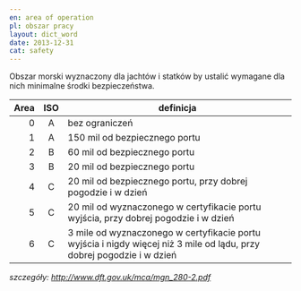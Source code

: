 ```yaml
---
en: area of operation
pl: obszar pracy
layout: dict_word
date: 2013-12-31
cat: safety
---
```


Obszar morski wyznaczony dla jachtów i statków by ustalić wymagane dla nich minimalne środki bezpieczeństwa.

| Area | ISO | definicja |
| ----:|:---:| ---------- |
| 0 | A | bez ograniczeń |
| 1 | A | 150 mil od bezpiecznego portu |
| 2 | B | 60 mil od bezpiecznego portu |
| 3 | B | 20 mil od bezpiecznego portu |
| 4 | C | 20 mil od bezpiecznego portu, przy dobrej pogodzie i w dzień |
| 5 | C | 20 mil od wyznaczonego w certyfikacie portu wyjścia, przy dobrej pogodzie i w dzień |
| 6 | C | 3 mile od wyznaczonego w certyfikacie portu wyjścia i nigdy więcej niż 3 mile od lądu, przy dobrej pogodzie i w dzień |

*szczegóły: <http://www.dft.gov.uk/mca/mgn_280-2.pdf>*
